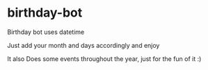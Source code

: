 # birthday-bot

Birthday bot uses datetime

Just add your month and days accordingly and enjoy

It also Does some events throughout the year, just for the fun of it :) 
